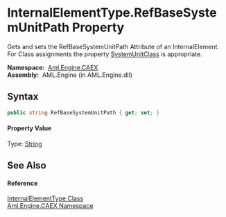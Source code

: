 InternalElementType.RefBaseSystemUnitPath Property
==================================================
Gets and sets the RefBaseSystemUnitPath Attribute of an InternalElement. For Class assignments the property [SystemUnitClass][1] is appropriate.

  **Namespace:**  [Aml.Engine.CAEX][2]  
  **Assembly:**  AML.Engine (in AML.Engine.dll)

Syntax
------

```csharp
public string RefBaseSystemUnitPath { get; set; }
```

#### Property Value
Type: [String][3]

See Also
--------

#### Reference
[InternalElementType Class][4]  
[Aml.Engine.CAEX Namespace][2]  

[1]: SystemUnitClass.md
[2]: ../README.md
[3]: https://docs.microsoft.com/dotnet/api/system.string
[4]: README.md
[5]: https://www.automationml.org
[6]: ../../icons/logoShade.png